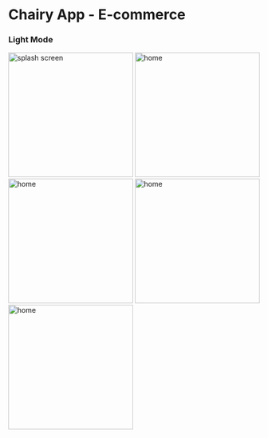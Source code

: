# Chairy App - E-commerce

### Light Mode

<img src="https://github.com/user-attachments/assets/d23d080f-a451-4ed1-85e6-f3b64483dab3" alt="splash screen" width="250"/>
<img src="https://github.com/user-attachments/assets/169199cd-e1e9-4dec-a69d-b75a5435648e" alt="home" width="250"/>
<img src="https://github.com/user-attachments/assets/a0dab9f4-bf88-4f19-84ae-618df57da6d1" alt="home" width="250"/>
<img src="https://github.com/user-attachments/assets/b12b6bea-fc52-462d-8c78-34fd877712c1" alt="home" width="250"/>
<img src="https://github.com/user-attachments/assets/49372c8e-0bcb-4dc2-865f-9e2e0795b230" alt="home" width="250"/>
